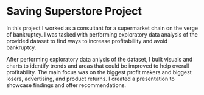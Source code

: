 
# Saving Superstore Project

In this project I worked as a consultant for a supermarket chain on the verge of bankruptcy. I was tasked with performing exploratory data analysis of the provided dataset to find ways to increase profitabililty and avoid bankruptcy. 

After performing exploratory data anlysis of the dataset, I built visuals and charts to identify trends and areas that could be improved to help overall profitability. The main focus was on the biggest profit makers and biggest losers, advertising, and product returns. I created a presentation to showcase findings and offer recommendations.
